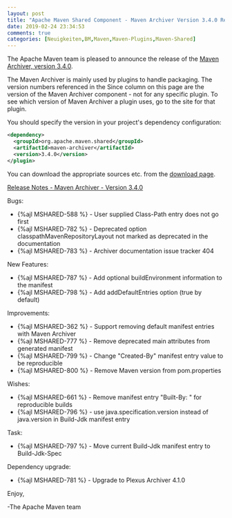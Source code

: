 ```yaml
---
layout: post
title: "Apache Maven Shared Component - Maven Archiver Version 3.4.0 Released"
date: 2019-02-24 23:34:53
comments: true
categories: [Neuigkeiten,BM,Maven,Maven-Plugins,Maven-Shared]
---
```

The Apache Maven team is pleased to announce the release of the 
[Maven Archiver, version 3.4.0](https://maven.apache.org/shared/maven-archiver/).

The Maven Archiver is mainly used by plugins to handle packaging. The version
numbers referenced in the Since column on this page are the version of the
Maven Archiver component - not for any specific plugin. To see which version of
Maven Archiver a plugin uses, go to the site for that plugin.

You should specify the version in your project's dependency configuration:

``` xml
<dependency>
  <groupId>org.apache.maven.shared</groupId>
  <artifactId>maven-archiver</artifactId>
  <version>3.4.0</version>
</plugin>
```

You can download the appropriate sources etc. from the [download page][download-page].
 
<!-- more -->

[Release Notes - Maven Archiver - Version 3.4.0][release-notes]

Bugs:

 * {%ajl MSHARED-588 %} - User supplied Class-Path entry does not go first
 * {%ajl MSHARED-782 %} - Deprecated option classpathMavenRepositoryLayout not marked as deprecated in the documentation
 * {%ajl MSHARED-783 %} - Archiver documentation issue tracker 404

New Features:

 * {%ajl MSHARED-787 %} - Add optional buildEnvironment information to the manifest
 * {%ajl MSHARED-798 %} - Add addDefaultEntries option (true by default)

Improvements:

 * {%ajl MSHARED-362 %} - Support removing default manifest entries with Maven Archiver
 * {%ajl MSHARED-777 %} - Remove deprecated main attributes from generated manifest
 * {%ajl MSHARED-799 %} - Change "Created-By" manifest entry value to be reproducible
 * {%ajl MSHARED-800 %} - Remove Maven version from pom.properties

Wishes:

 * {%ajl MSHARED-661 %} - Remove manifest entry "Built-By: <username>" for reproducible builds
 * {%ajl MSHARED-796 %} - use java.specification.version instead of java.version in Build-Jdk manifest entry

Task:

 * {%ajl MSHARED-797 %} - Move current Build-Jdk manifest entry to Build-Jdk-Spec

Dependency upgrade:

 * {%ajl MSHARED-781 %} - Upgrade to Plexus Archiver 4.1.0

 
Enjoy,

-The Apache Maven team

[download-page]: https://maven.apache.org/shared/maven-archiver/download.cgi
[release-notes]: https://issues.apache.org/jira/secure/ReleaseNote.jspa?projectId=12317922&version=12344607
